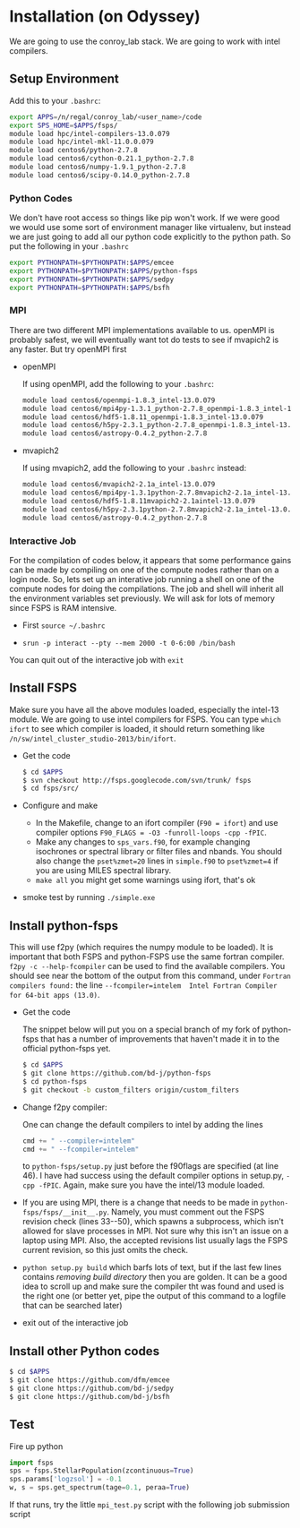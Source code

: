 Installation (on Odyssey)
===

We are going to use the conroy_lab stack. We are going to work with intel compilers.


Setup Environment
---

Add this to your `.bashrc`:

```sh
export APPS=/n/regal/conroy_lab/<user_name>/code
export SPS_HOME=$APPS/fsps/
module load hpc/intel-compilers-13.0.079
module load hpc/intel-mkl-11.0.0.079 
module load centos6/python-2.7.8 
module load centos6/cython-0.21.1_python-2.7.8
module load centos6/numpy-1.9.1_python-2.7.8
module load centos6/scipy-0.14.0_python-2.7.8
```

### Python Codes ###

We don't have root access so things like pip won't work. If we were good we would use some sort of environment manager like virtualenv, but instead we are just going to add all our python code explicitly to the python path.  So put the following in your `.bashrc`

```sh
export PYTHONPATH=$PYTHONPATH:$APPS/emcee
export PYTHONPATH=$PYTHONPATH:$APPS/python-fsps
export PYTHONPATH=$PYTHONPATH:$APPS/sedpy
export PYTHONPATH=$PYTHONPATH:$APPS/bsfh
```

### MPI ###

There are two different MPI implementations available to us.  openMPI is probably safest, we will eventually want tot do tests to see if mvapich2 is any faster.  But try openMPI first 

* openMPI

  If using openMPI, add the following to your `.bashrc`:
  ```sh
  module load centos6/openmpi-1.8.3_intel-13.0.079
  module load centos6/mpi4py-1.3.1_python-2.7.8_openmpi-1.8.3_intel-13.0.079
  module load centos6/hdf5-1.8.11_openmpi-1.8.3_intel-13.0.079
  module load centos6/h5py-2.3.1_python-2.7.8_openmpi-1.8.3_intel-13.0.079
  module load centos6/astropy-0.4.2_python-2.7.8
  ```
	   
* mvapich2
	   
   If using mvapich2, add the following to your `.bashrc` instead:
   ```sh
   module load centos6/mvapich2-2.1a_intel-13.0.079
   module load centos6/mpi4py-1.3.1python-2.7.8mvapich2-2.1a_intel-13.0.079
   module load centos6/hdf5-1.8.11mvapich2-2.1aintel-13.0.079
   module load centos6/h5py-2.3.1python-2.7.8mvapich2-2.1a_intel-13.0.079
   module load centos6/astropy-0.4.2_python-2.7.8
   ```

### Interactive Job ###
For the compilation of codes below, it appears that some performance gains can be made by compiling on one of the compute nodes rather than on a login node.  So, lets set up an interative job running a shell on one of the compute nodes for doing the compilations.  The job and shell will inherit all the environment variables set previously.  We will ask for lots of memory since FSPS is RAM intensive.

* First `source ~/.bashrc`

* `srun -p interact --pty --mem 2000 -t 0-6:00 /bin/bash`

You can quit out of the interactive job with `exit`

Install FSPS
---

Make sure you have all the above modules loaded, especially the intel-13 module.  We are going to use intel compilers for FSPS.  You can type `which ifort` to see which compiler is loaded, it should return something like `/n/sw/intel_cluster_studio-2013/bin/ifort`.

* Get the code

    ```sh
    $ cd $APPS
    $ svn checkout http://fsps.googlecode.com/svn/trunk/ fsps
    $ cd fsps/src/
    ```

* Configure and make

     * In the Makefile, change to an ifort compiler (`F90 = ifort`) and use compiler options `F90_FLAGS = -O3 -funroll-loops -cpp -fPIC`.
     * Make any changes to `sps_vars.f90`, for example changing isochrones or spectral library or filter files and nbands.  You should also change the `pset%zmet=20` lines in `simple.f90` to `pset%zmet=4` if you are using MILES spectral library.
     * `make all`  you might get some warnings using ifort, that's ok

*  smoke test by running `./simple.exe`

Install python-fsps
---

This will use f2py (which requires the numpy module to be loaded). It is important that both FSPS and python-FSPS use the same fortran compiler.  `f2py -c --help-fcompiler` can be used to find the available compilers.  You should see near the bottom of the output from this command, under `Fortran compilers found:` the line `--fcompiler=intelem  Intel Fortran Compiler for 64-bit apps (13.0)`.

* Get the code

   The snippet below will put you on a special branch of my fork of python-fsps that has a number of improvements that haven't made it in to the official python-fsps yet.
   ```sh
   $ cd $APPS
   $ git clone https://github.com/bd-j/python-fsps
   $ cd python-fsps
   $ git checkout -b custom_filters origin/custom_filters
   ```

* Change f2py compiler:

  One can change the default compilers to intel by adding the lines
  ```python
  cmd += " --compiler=intelem"
  cmd += " --fcompiler=intelem"
  ```
	to `python-fsps/setup.py` just before the f90flags are specified (at line 46). I have had success using the default compiler options in setup.py, `-cpp -fPIC`.  Again, make sure you have the intel/13 module loaded.
	
* If you are using MPI, there is a change that needs to be made in `python-fsps/fsps/__init__.py`. Namely, you must comment out the FSPS revision check (lines 33--50), which spawns a subprocess, which isn't allowed for slave processes in MPI.  Not sure why this isn't an issue on a laptop using MPI.  Also, the accepted revisions list usually lags the FSPS current revision, so this just omits the check.


* `python setup.py build` which barfs lots of text, but if the last few lines contains *removing build directory* then you are golden.  It can be a good idea to scroll up and make sure the compiler tht was found and used is the right one (or better yet, pipe the output of this command to a logfile that can be searched later)

* exit out of the interactive job

Install other Python codes
---

```sh
$ cd $APPS
$ git clone https://github.com/dfm/emcee
$ git clone https://github.com/bd-j/sedpy
$ git clone https://github.com/bd-j/bsfh
```

Test
---

Fire up python

```python
import fsps
sps = fsps.StellarPopulation(zcontinuous=True)
sps.params['logzsol'] = -0.1
w, s = sps.get_spectrum(tage=0.1, peraa=True)
```

If that runs, try the little `mpi_test.py` script with the following job submission script
